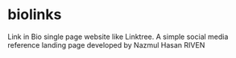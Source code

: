 # biolinks
Link in Bio single page website like Linktree. A simple social media reference landing page developed by Nazmul Hasan RIVEN
